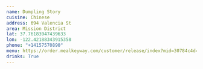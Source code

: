 ```yaml
---
name: Dumpling Story
cuisine: Chinese
address: 694 Valencia St
area: Mission District
lat: 37.76183947439633
lon: -122.42188343915358
phone: "+14157570890"
menu: https://order.mealkeyway.com/customer/release/index?mid=30784c4d4c48775549584a7a704276505a59384239673d3d#/main
drinks: True
---
```


